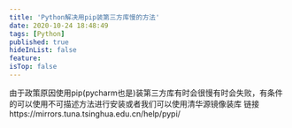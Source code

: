 ```yaml
---
title: 'Python解决用pip装第三方库慢的方法'
date: 2020-10-24 18:48:49
tags: [Python]
published: true
hideInList: false
feature: 
isTop: false
---
```

由于政策原因使用pip(pycharm也是)装第三方库有时会很慢有时会失败，有条件的可以使用不可描述方法进行安装或者我们可以使用清华源镜像装库
链接https://mirrors.tuna.tsinghua.edu.cn/help/pypi/